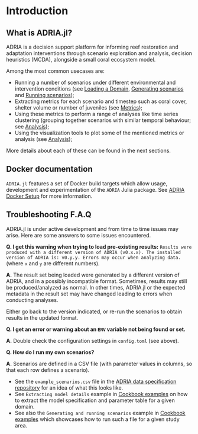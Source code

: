 # Introduction

## What is ADRIA.jl?

ADRIA is a decision support platform for informing reef restoration and adaptation interventions
through scenario exploration and analysis, decision heuristics (MCDA), alongside a small coral ecosystem model.

Among the most common usecases are:

- Running a number of scenarios under different environmental and intervention conditions (see [Loading a Domain](@ref), [Generating scenarios](@ref) and [Running scenarios](@ref));
- Extracting metrics for each scenario and timestep such as coral cover, shelter volume or number of juveniles (see [Metrics](@ref));
- Using these metrics to perform a range of analyses like time series clustering (grouping together scenarios with similar temporal behaviour; see [Analysis](@ref));
- Using the visualization tools to plot some of the mentioned metrics or analysis (see [Analysis](@ref));

More details about each of these can be found in the next sections.

## Docker documentation

`ADRIA.jl` features a set of Docker build targets which allow usage, development and experimentation of the `ADRIA` Julia package. See [ADRIA Docker Setup](@ref) for more information.

## Troubleshooting F.A.Q

ADRIA.jl is under active development and from time to time issues may arise.
Here are some answers to some issues encountered.

**Q. I get this warning when trying to load pre-existing results:**
  `Results were produced with a different version of ADRIA (v0.x.x). The installed version of ADRIA is: v0.y.y. Errors may occur when analyzing data.`
  (where `x` and `y` are different numbers).

**A.** The result set being loaded were generated by a different version of ADRIA, and in a possibly incompatible format.
  Sometimes, results may still be produced/analyzed as normal. In other times, ADRIA.jl or the expected metadata in the result set may have changed
  leading to errors when conducting analyses.

  Either go back to the version indicated, or re-run the scenarios to obtain results in the updated format.

**Q. I get an error or warning about an `ENV` variable not being found or set.**

**A.** Double check the configuration settings in `config.toml` (see above).

**Q. How do I run my own scenarios?**

**A.** Scenarios are defined in a CSV file (with parameter values in columns, so that each row defines a scenario).

- See the `example_scenarios.csv` file in the [ADRIA data specification repository](https://github.com/open-AIMS/ADRIA-data-specs) for an idea of what this looks like.
- See `Extracting model details` example in [Cookbook examples](@ref) on how to extract the model specification and parameter table for a given domain.
- See also the `Generating and running scenarios` example in [Cookbook examples](@ref) which showcases how to run such a file for a given study area.
